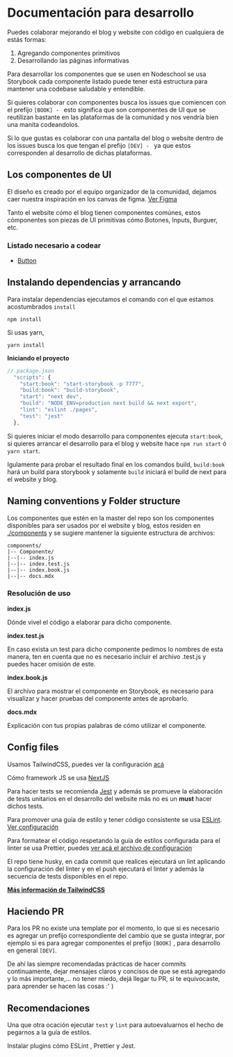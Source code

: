 # Documentación para desarrollo

Puedes colaborar mejorando el blog y website con código en cualquiera de estás formas:

1. Agregando componentes primitivos
2. Desarrollando las páginas informativas

Para desarrollar los componentes que se usen en Nodeschool se usa Storybook cada componente listado puede tener está estructura para mantener una codebase saludable y entendible.

Si quieres colaborar con componentes busca los issues que comiencen con el prefijo `[BOOK] - ` esto significa que son componentes de UI que se reutilizan bastante en las plataformas de la comunidad y nos vendría bien una manita codeandolos.

Si lo que gustas es colaborar con una pantalla del blog o website dentro de los issues busca los que tengan el prefijo `[DEV] - ` ya que estos corresponden al desarrollo de dichas plataformas.

## Los componentes de UI

El diseño es creado por el equipo organizador de la comunidad, dejamos caer nuestra inspiración en los canvas de figma. [Ver Figma](https://www.figma.com/file/0OwX2E9ex58fR1m0zEqRIR/NodeSchool-SM?node-id=891%3A6)

Tanto el website cómo el blog tienen componentes comúnes, estos cómponentes son piezas de UI primitivas cómo Botones, Inputs, Burguer, etc.

### Listado necesario a codear

- [Button](./Button.md)

## Instalando dependencias y arrancando

Para instalar dependencias ejecutamos el comando con el que estamos acostumbrados `install`

```
npm install
```

Si usas yarn,

```
yarn install
```

**Iniciando el proyecto**

```js
// package.json
  "scripts": {
    "start:book": "start-storybook -p 7777",
    "build:book": "build-storybook",
    "start": "next dev",
    "build": "NODE_ENV=production next build && next export",
    "lint": "eslint ./pages",
    "test": "jest"
  },
```

Si quieres iniciar el modo desarrollo para componentes ejecuta `start:book`, si quieres arrancar el desarrollo para el blog y website hace `npm run start` ó `yarn start`.

Igulamente para probar el resultado final en los comandos build, `build:book` hará un build para storybook y solamente `build` iniciará el build de next para el website y blog.

## Naming conventions y Folder structure

Los componentes que estén en la master del repo son los componentes disponibles para ser usados por el website y blog, estos residen en [./components](https://github.com/nodeschoolsm/website/tree/master/components) y se sugiere mantener la siguiente estructura de archivos:

```
components/
|-- Componente/
|--|-- index.js
|--|-- index.test.js
|--|-- index.book.js
|--|-- docs.mdx
```

### Resolución de uso

**index.js**

Dónde vivel el código a elaborar para dicho componente.

**index.test.js**

En caso exista un test para dicho componente pedimos lo nombres de esta manera, ten en cuenta que no es necesario incluir el archivo .test.js y puedes hacer omisión de este.

**index.book.js**

El archivo para mostrar el componente en Storybook, es necesario para visualizar y hacer pruebas del componente antes de aprobarlo.

**docs.mdx**

Explicación con tus propias palabras de cómo utilizar el componente.

## Config files

Usamos TailwindCSS, puedes ver la configuración [acá](https://github.com/nodeschoolsm/website/blob/master/tailwind.config.js)

Cómo framework JS se usa [NextJS](https://nextjs.org/)

Para hacer tests se recomienda [Jest](https://jestjs.io/) y además se promueve la elaboración de tests unitarios en el desarrollo del website más no es un **must** hacer dichos tests.

Para promover una guia de estilo y tener código consistente se usa [ESLint](https://eslint.org/). [Ver configuración](https://github.com/nodeschoolsm/website/blob/master/.eslintrc.js)

Para formatear el código respetando la guía de estilos configurada para el linter se usa Prettier, puedes [ver acá el archivo de configuración](https://github.com/nodeschoolsm/website/blob/master/.prettierrc)

El repo tiene husky, en cada commit que realices ejecutará un lint aplicando la configuración del linter y en el push ejecutará el linter y además la secuencia de tests disponibles en el repo.

**[Más información de TailwindCSS](https://github.com/nodeschoolsm/website/blob/master/docs/TailwindCSS.md)**

## Haciendo PR

Para los PR no existe una template por el momento, lo que si es necesario es agregar un prefijo correspondiente del cambio que se gusta integrar, por ejemplo si es para agregar componentes el prefijo `[BOOK]` , para desarrollo en general `[DEV]`.

De ahí las siempre recomendadas prácticas de hacer commits continuamente, dejar mensajes claros y concisos de que se está agregando y lo más importante,... no tener miedo, dejá llegar tu PR, si te equivocaste, para aprender se hacen las cosas :' )

## Recomendaciones

Una que otra ocación ejecutar `test` y `lint` para autoevaluarnos el hecho de pegarnos a la guía de estilos.

Instalar plugins cómo ESLint , Prettier y Jest.
